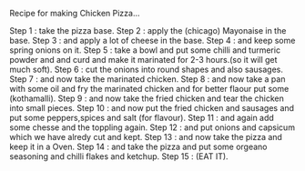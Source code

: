 Recipe for making Chicken Pizza...

Step 1 : take the pizza base.
Step 2 : apply the (chicago) Mayonaise in the base.
Step 3 : and apply a lot of cheese in the base.
Step 4 : and keep some spring onions on it.
Step 5 : take a bowl and put some chilli and turmeric powder and and curd and make it marinated for 2-3 hours.(so it will get much soft).
Step 6 : cut the onions into round shapes and also sausages.
Step 7 : and now take the marinated chicken.
Step 8 : and now take a pan with some oil and fry the marinated chicken and for better flaour put some (kothamalli).
Step 9 : and now take the fried chicken and tear the chicken into small pieces.
Step 10 : and now put the fried chicken and sausages and put some peppers,spices and salt (for flavour).
Step 11 : and again add some chesse and the toppling again.
Step 12 : and put onions and capsicum which we have alredy cut and kept.
Step 13 : and now take the pizza and keep it in a Oven.
Step 14 : and take the pizza and put some orgeano seasoning and chilli flakes and ketchup.
Step 15 : (EAT IT).